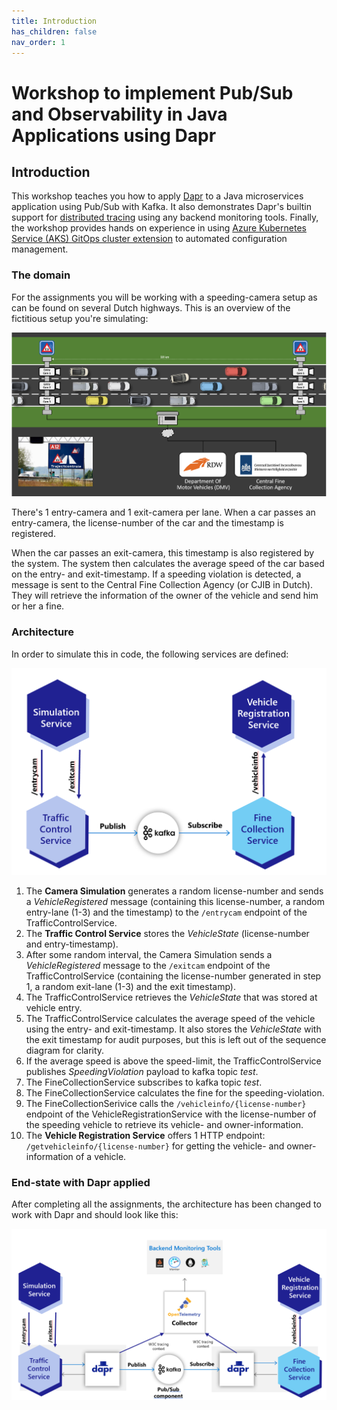 ```yaml
---
title: Introduction
has_children: false
nav_order: 1
---
```


# Workshop to implement Pub/Sub and Observability in Java Applications using Dapr

## Introduction

This workshop teaches you how to apply [Dapr](https://dapr.io) to a Java microservices application using Pub/Sub with Kafka. It also demonstrates Dapr's builtin support for [distributed tracing](https://docs.dapr.io/concepts/observability-concept/) using any backend monitoring tools. Finally, the workshop provides hands on experience in using [Azure Kubernetes Service (AKS) GitOps cluster extension](https://docs.microsoft.com/en-us/azure/aks/cluster-extensions) to automated configuration management.

### The domain

For the assignments you will be working with a speeding-camera setup as can be found on several Dutch highways. This is an overview of the fictitious setup you're simulating:

![Speeding cameras](assets/images/speed-trap-overview.png)

There's 1 entry-camera and 1 exit-camera per lane. When a car passes an entry-camera, the license-number of the car and the timestamp is registered.

When the car passes an exit-camera, this timestamp is also registered by the system. The system then calculates the average speed of the car based on the entry- and exit-timestamp. If a speeding violation is detected, a message is sent to the Central Fine Collection Agency (or CJIB in Dutch). They will retrieve the information of the owner of the vehicle and send him or her a fine.

### Architecture

In order to simulate this in code, the following services are defined:

![Services](assets/images/application-diagram-without-dapr.png)

1. The **Camera Simulation** generates a random license-number and sends a *VehicleRegistered* message (containing this license-number, a random entry-lane (1-3) and the timestamp) to the `/entrycam` endpoint of the TrafficControlService.
2. The **Traffic Control Service** stores the *VehicleState* (license-number and entry-timestamp).
3. After some random interval, the Camera Simulation sends a *VehicleRegistered* message to the `/exitcam` endpoint of the TrafficControlService (containing the license-number generated in step 1, a random exit-lane (1-3) and the exit timestamp).
4. The TrafficControlService retrieves the *VehicleState* that was stored at vehicle entry.
5. The TrafficControlService calculates the average speed of the vehicle using the entry- and exit-timestamp. It also stores the *VehicleState* with the exit timestamp for audit purposes, but this is left out of the sequence diagram for clarity.
6. If the average speed is above the speed-limit, the TrafficControlService publishes *SpeedingViolation* payload to kafka topic *test*. 
7. The FineCollectionService subscribes to kafka topic *test*.
8. The FineCollectionService calculates the fine for the speeding-violation.
9. The FineCollectionSerivice calls the `/vehicleinfo/{license-number}` endpoint of the VehicleRegistrationService with the license-number of the speeding vehicle to retrieve its vehicle- and owner-information.
10. The **Vehicle Registration Service** offers 1 HTTP endpoint: `/getvehicleinfo/{license-number}` for getting the vehicle- and owner-information of a vehicle.

### End-state with Dapr applied

After completing all the assignments, the architecture has been changed to work with Dapr and should look like this:

![End State with Dapr Telemetry](assets/images/application-with-dapr-telemetry.png)
